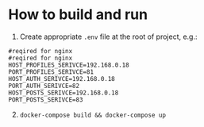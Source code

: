 # How to build and run
1. Create appropriate `.env` file at the root of project, e.g.:
```
#reqired for nginx
#reqired for nginx
HOST_PROFILES_SERIVCE=192.168.0.18
PORT_PROFILES_SERIVCE=81
HOST_AUTH_SERIVCE=192.168.0.18
PORT_AUTH_SERIVCE=82
HOST_POSTS_SERIVCE=192.168.0.18
PORT_POSTS_SERIVCE=83
```
2. `docker-compose build && docker-compose up`